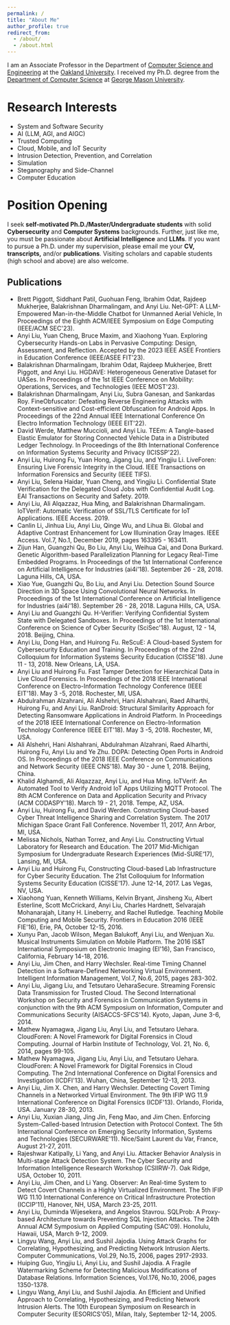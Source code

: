 ```yaml
---
permalink: /
title: "About Me"
author_profile: true
redirect_from: 
  - /about/
  - /about.html
---
```


I am an Associate Professor in the Department of [Computer Science and Engineering](https://www.oakland.edu/secs/directory/liu/) at the [Oakland University](https://oakland.edu/). I received my Ph.D. degree from the [Department of Computer Science](https://cs.gmu.edu/) at [George Mason University](https://www.gmu.edu/).



Research Interests
======
* System and Software Security 
* AI (LLM, AGI, and AIGC)
* Trusted Computing 
* Cloud, Mobile, and IoT Security
* Intrusion Detection, Prevention, and Correlation
* Simulation
* Steganography and Side-Channel
* Computer Education

Position Opening
======
I seek **self-motivated Ph.D./Master/Undergraduate students** with solid **Cybersecurity** and **Computer Systems** backgrounds. Further, just like me, you must be passionate about **Artificial Intelligence** and **LLMs**. If you want to pursue a Ph.D. under my supervision, please email me your **CV, transcripts,** and/or **publications**. Visiting scholars and capable students (high school and above) are also welcome.



Publications
------
* Brett Piggott, Siddhant Patil, Guohuan Feng, Ibrahim Odat, Rajdeep Mukherjee, Balakrishnan Dharmalingam, and Anyi Liu. Net-GPT: A LLM-Empowered Man-in-the-Middle Chatbot for Unmanned Aerial Vehicle, In Proceedings of the Eighth ACM/IEEE Symposium on Edge Computing (IEEE/ACM SEC'23).
* Anyi Liu, Yuan Cheng, Bruce Maxim, and Xiaohong Yuan. Exploring Cybersecurity Hands-on Labs in Pervasive Computing: Design, Assessment, and Reflection. Accepted by the 2023 IEEE ASEE Frontiers in Education Conference (IEEE/ASEE FIT'23).
* Balakrishnan Dharmalingam, Ibrahim Odat, Rajdeep Mukherjee, Brett Piggott, and Anyi Liu. HGDAVE: Heterogeneous Generative Dataset for UASes. In Proceedings of the 1st IEEE Conference on Mobility: Operations, Services, and Technologies (IEEE MOST'23).
* Balakrishnan Dharmalingam, Anyi Liu, Subra Ganesan, and Sankardas Roy. FineObfuscator: Defeating Reverse Engineering Attacks with Context-sensitive and Cost-efficient Obfuscation for Android Apps. In Proceedings of the 22nd Annual IEEE International Conference On Electro Information Technology (IEEE EIT'22).
* David Werde, Matthew Muccioli, and Anyi Liu. TEEm: A Tangle-based Elastic Emulator for Storing Connected Vehicle Data in a Distributed Ledger Technology. In Proceedings of the 8th International Conference on Information Systems Security and Privacy (ICISSP'22).
* Anyi Liu, Huirong Fu, Yuan Hong, Jigang Liu, and Yingjiu Li. LiveForen: Ensuring Live Forensic Integrity in the Cloud. IEEE Transactions on Information Forensics and Security (IEEE TIFS).
* Anyi Liu, Selena Haidar, Yuan Cheng, and Yingjiu Li. Confidential State Verification for the Delegated Cloud Jobs with Confidential Audit Log. EAI Transactions on Security and Safety. 2019.
* Anyi Liu, Ali Alqazzaz, Hua Ming, and Balakrishnan Dharmalingam. IoTVerif: Automatic Verification of SSL/TLS Certificate for IoT Applications. IEEE Access. 2019.
* Canlin Li, Jinhua Liu, Anyi Liu, Qinge Wu, and Lihua Bi. Global and Adaptive Contrast Enhancement for Low Illumination Gray Images. IEEE Access. Vol.7, No.1, December 2019, pages 163395 - 163411.
* Zijun Han, Guangzhi Qu, Bo Liu, Anyi Liu, Weihua Cai, and Dona Burkard. Genetic Algorithm-based Parallelization Planning for Legacy Real-Time Embedded Programs. In Proceedings of the 1st International Conference on Artificial Intelligence for Industries (ai4i'18). September 26 - 28, 2018. Laguna Hills, CA, USA.
* Xiao Yue, Guangzhi Qu, Bo Liu, and Anyi Liu. Detection Sound Source Direction in 3D Space Using Convolutional Neural Networks. In Proceedings of the 1st International Conference on Artificial Intelligence for Industries (ai4i'18). September 26 - 28, 2018. Laguna Hills, CA, USA.
* Anyi Liu and Guangzhi Qu. H-Verifier: Verifying Confidential System State with Delegated Sandboxes. In Proceedings of the 1st International Conference on Science of Cyber Security (SciSec'18). August, 12 - 14, 2018. Beijing, China.
* Anyi Liu, Dong Han, and Huirong Fu. ReScuE: A Cloud-based System for Cybersecurity Education and Training. In Proceedings of the 22nd Colloquium for Information Systems Security Education (CISSE'18). June 11 - 13, 2018. New Orleans, LA, USA.
* Anyi Liu and Huirong Fu. Fast Tamper Detection for Hierarchical Data in Live Cloud Forensics. In Proceedings of the 2018 IEEE International Conference on Electro-Information Technology Conference (IEEE EIT'18). May 3 -5, 2018. Rochester, MI, USA.
* Abdulrahman Alzahrani, Ali Alshehri, Hani Alshahrani, Raed Alharthi, Huirong Fu, and Anyi Liu. RanDroid: Structural Similarity Approach for Detecting Ransomware Applications in Android Platform. In Proceedings of the 2018 IEEE International Conference on Electro-Information Technology Conference (IEEE EIT'18). May 3 -5, 2018. Rochester, MI, USA.
* Ali Alshehri, Hani Alshahrani, Abdulrahman Alzahrani, Raed Alharthi, Huirong Fu, Anyi Liu and Ye Zhu. DOPA: Detecting Open Ports in Android OS. In Proceedings of the 2018 IEEE Conference on Communications and Network Security (IEEE CNS'18). May 30 - June 1, 2018. Beijing, China.
* Khalid Alghamdi, Ali Alqazzaz, Anyi Liu, and Hua Ming. IoTVerif: An Automated Tool to Verify Android IoT Apps Utilizing MQTT Protocol. The 8th ACM Conference on Data and Application Security and Privacy (ACM CODASPY'18). March 19 - 21, 2018. Tempe, AZ, USA.
* Anyi Liu, Huirong Fu, and David Werden. Constructing Cloud-based Cyber Threat Intelligence Sharing and Correlation System. The 2017 Michigan Space Grant Fall Conference. November 11, 2017, Ann Arbor, MI, USA.
* Melissa Nichols, Nathan Torrez, and Anyi Liu. Constructing Virtual Laboratory for Research and Education. The 2017 Mid-Michigan Symposium for Undergraduate Research Experiences (Mid-SURE‘17), Lansing, MI, USA.
* Anyi Liu and Huirong Fu, Constructing Cloud-based Lab Infrastructure for Cyber Security Education. The 21st Colloquium for Information Systems Security Education (CISSE'17). June 12-14, 2017. Las Vegas, NV, USA.
* Xiaohong Yuan, Kenneth Williams, Kelvin Bryant, Jinsheng Xu, Albert Esterline, Scott McCrickard, Anyi Liu, Charles Hardnett, Selvarajah Mohanarajah, Litany H. Lineberry, and Rachel Rutledge. Teaching Mobile Computing and Mobile Security. Frontiers in Education 2016 (IEEE FIE'16), Erie, PA, October 12-15, 2016.
* Xunyu Pan, Jacob Wilson, Megan Balukoff, Anyi Liu, and Wenjuan Xu. Musical Instruments Simulation on Mobile Platform. The 2016 IS&T International Symposium on Electronic Imaging (EI'16), San Francisco, California, February 14-18, 2016.
* Anyi Liu, Jim Chen, and Harry Wechsler. Real-time Timing Channel Detection in a Software-Defined Networking Virtual Environment. Intelligent Information Management, Vol.7, No.6, 2015, pages 283-302.
* Anyi Liu, Jigang Liu, and Tetsutaro UeharaSecure. Streaming Forensic Data Transmission for Trusted Cloud. The Second International Workshop on Security and Forensics in Communication Systems in conjunction with the 9th ACM Symposium on Information, Computer and Communications Security (AISACCS-SFCS'14). Kyoto, Japan, June 3-6, 2014.
* Mathew Nyamagwa, Jigang Liu, Anyi Liu, and Tetsutaro Uehara. CloudForen: A Novel Framework for Digital Forensics in Cloud Computing. Journal of Harbin Institute of Technology, Vol. 21, No. 6, 2014, pages 99-105.
* Mathew Nyamagwa, Jigang Liu, Anyi Liu, and Tetsutaro Uehara. CloudForen: A Novel Framework for Digital Forensics in Cloud Computing. The 2nd International Conference on Digital Forensics and Investigation (ICDFI'13). Wuhan, China, September 12-13, 2013.
* Anyi Liu, Jim X. Chen, and Harry Wechsler. Detecting Covert Timing Channels in a Networked Virtual Environment. The 9th IFIP WG 11.9 International Conference on Digital Forensics (ICDF'13). Orlando, Florida, USA. January 28-30, 2013.
* Anyi Liu, Xuxian Jiang, Jing Jin, Feng Mao, and Jim Chen. Enforcing System-Called-based Intrusion Detection with Protocol Context. The 5th International Conference on Emerging Security Information, Systems and Technologies (SECURWARE'11). Nice/Saint Laurent du Var, France, August 21-27, 2011.
* Rajeshwar Katipally, Li Yang, and Anyi Liu. Attacker Behavior Analysis in Multi-stage Attack Detection System. The Cyber Security and Information Intelligence Research Workshop (CSIIRW-7). Oak Ridge, USA, October 10, 2011.
* Anyi Liu, Jim Chen, and Li Yang. Observer: An Real-time System to Detect Covert Channels in a Highly Virtualized Environment. The 5th IFIP WG 11.10 International Conference on Critical Infrastructure Protection (ICCIP'11), Hanover, NH, USA, March 23-25, 2011.
* Anyi Liu, Duminda Wijesekera, and Angelos Stavrou. SQLProb: A Proxy-based Architecture towards Preventing SQL Injection Attacks. The 24th Annual ACM Symposium on Applied Computing (SAC'09). Honolulu, Hawaii, USA, March 9-12, 2009.
* Lingyu Wang, Anyi Liu, and Sushil Jajodia. Using Attack Graphs for Correlating, Hypothesizing, and Predicting Network Intrusion Alerts. Computer Communications, Vol.29, No.15, 2006, pages 2917-2933.
* Huiping Guo, Yingjiu Li, Anyi Liu, and Sushil Jajodia. A Fragile Watermarking Scheme for Detecting Malicious Modifications of Database Relations. Information Sciences, Vol.176, No.10, 2006, pages 1350-1378.
* Lingyu Wang, Anyi Liu, and Sushil Jajodia. An Efficient and Unified Approach to Correlating, Hypothesizing, and Predicting Network Intrusion Alerts. The 10th European Symposium on Research in Computer Security (ESORICS'05), Milan, Italy, September 12-14, 2005.

